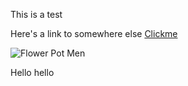 This is a test

Here's a link to somewhere else [Clickme](https://hackersatcambridge.com)

![Flower Pot Men](assets/billben.jpg)

Hello hello